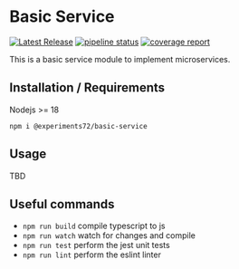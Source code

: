 # Basic Service

[![Latest Release](https://gitlab.com/experiments72/basic-service/-/badges/release.svg)](https://gitlab.com/experiments72/basic-service/-/releases)
[![pipeline status](https://gitlab.com/experiments72/basic-service/badges/main/pipeline.svg)](https://gitlab.com/experiments72/basic-service/-/commits/main)
[![coverage report](https://gitlab.com/experiments72/basic-service/badges/main/coverage.svg)](https://gitlab.com/experiments72/basic-service/-/commits/main)


This is a basic service module to implement microservices.

## Installation / Requirements

Nodejs >= 18

`npm i @experiments72/basic-service`

## Usage

TBD

## Useful commands

* `npm run build`   compile typescript to js
* `npm run watch`   watch for changes and compile
* `npm run test`    perform the jest unit tests
* `npm run lint`    perform the eslint linter
